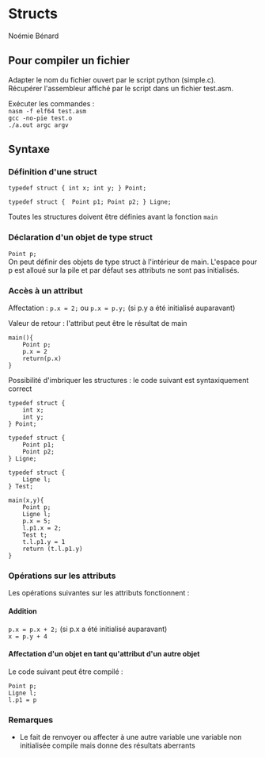 # Structs
Noémie Bénard

## Pour compiler un fichier 

Adapter le nom du fichier ouvert par le script python (simple.c). \
Récupérer l'assembleur affiché par le script dans un fichier test.asm.

Exécuter les commandes :\
    `nasm -f elf64 test.asm` \
    `gcc -no-pie test.o`\
    `./a.out argc argv`

## Syntaxe 

### Définition d'une struct

`typedef struct {
    int x;
    int y;
} Point;`

`typedef struct { 
    Point p1;
    Point p2;
} Ligne;`

Toutes les structures doivent être définies avant la fonction `main`

### Déclaration d'un objet de type struct

`Point p;`\
On peut définir des objets de type struct à l'intérieur de main. L'espace pour p est alloué sur la pile et par défaut ses attributs ne sont pas initialisés.

### Accès à un attribut

Affectation : `p.x = 2;` ou `p.x = p.y;` (si p.y a été initialisé auparavant)

Valeur de retour :  l'attribut peut être le résultat de main
```
main(){
    Point p;
    p.x = 2
    return(p.x)
}
```

Possibilité d'imbriquer les structures : le code suivant est syntaxiquement correct
```
typedef struct {
    int x;
    int y;
} Point;

typedef struct {
    Point p1;
    Point p2;
} Ligne;

typedef struct {
    Ligne l;
} Test;

main(x,y){
    Point p;
    Ligne l;
    p.x = 5;
    l.p1.x = 2;
    Test t;
    t.l.p1.y = 1
    return (t.l.p1.y)
}
```

### Opérations sur les attributs 
Les opérations suivantes sur les attributs fonctionnent :

#### Addition 
`p.x = p.x + 2;` (si p.x a été initialisé auparavant) \
`x = p.y + 4`

#### Affectation d'un objet en tant qu'attribut d'un autre objet

Le code suivant peut être compilé : 
```
Point p;
Ligne l;
l.p1 = p 
```


### Remarques 

- Le fait de renvoyer ou affecter à une autre variable une variable non initialisée compile mais donne des résultats aberrants

